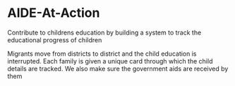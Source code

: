 # AIDE-At-Action
Contribute to childrens education by building a system to track the educational progress of children

Migrants move from districts to district and the child education is interrupted. Each family is given a unique card through which the child details are tracked. We also make sure the government aids are received by them
